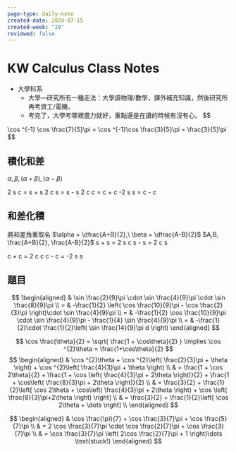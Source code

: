 ```yaml
---
page-type: daily-note
created-date: 2024-07-15
created-week: "29"
reviewed: false
---
```

# KW Calculus Class Notes
- 大學科系
	- 大學—研究所有一種走法：大學讀物理/數學，課外補充知識，然後研究所再考資工/電機。
	- 考完了，大學考哪裡盡力就好，重點還是在讀的時候有沒有心。
$$

$$
$$
\cos ^{-1} \cos \frac{7}{5}\pi = \cos ^{-1}\cos \frac{3}{5}\pi = \frac{3}{5}\pi
$$
## 積化和差
$\alpha,\beta,(\alpha+\beta),(\alpha-\beta)$

2 s c = s + s
2 c s = s - s
2 c c = c + c
-2 s s = c - c

## 和差化積
將和差角重取名 $\alpha = \dfrac{A+B}{2},\ \beta = \dfrac{A-B}{2}$
$A,B, \frac{A+B}{2}, \frac{A-B}{2}$
s + s = 2 s c
s - s = 2 c s

c + c = 2 c c
c - c = -2 s s

## 題目
$$
\begin{aligned}
 & \sin \frac{2}{9}\pi \cdot \sin \frac{4}{9}\pi \cdot \sin \frac{8}{9}\pi \\
= & -\frac{1}{2} \left( \cos \frac{10}{9}\pi - \cos \frac{2}{3}\pi \right)\cdot \sin \frac{4}{9}\pi \\
= & -\frac{1}{2} \cos \frac{10}{9}\pi \cdot \sin \frac{4}{9}\pi - \frac{1}{4} \sin \frac{4}{9}\pi \\
= & -\frac{1}{2}\cdot \frac{1}{2}\left( \sin \frac{14}{9}\pi d \right)
\end{aligned}
$$


$$
\cos \frac{\theta}{2} = \sqrt{ \frac{1 + \cos\theta}{2} } \implies \cos ^{2}\theta = \frac{1+\cos\theta}{2}
$$
$$
\begin{aligned}
 & \cos ^{2}\theta + \cos ^{2}\left( \frac{2}{3}\pi + \theta \right) + \cos ^{2}\left( \frac{4}{3}\pi + \theta \right) \\
 & = \frac{1 + \cos 2\theta}{2} + \frac{1 + \cos \left( \frac{4}{3}\pi + 2\theta \right)}{2} + \frac{1 + \cos\left( \frac{8}{3}\pi + 2\theta \right)}{2} \\
 & = \frac{3}{2} + \frac{1}{2}\left[  \cos 2\theta + \cos\left( \frac{4}{3}\pi + 2\theta \right) + \cos \left( \frac{8}{3}\pi+2\theta \right) \right] \\
 & = \frac{3}{2} + \frac{1}{2}\left[  \cos 2\theta + \dots  \right] \\
\end{aligned}
$$

$$
\begin{aligned}
 & \cos \frac{\pi}{7} + \cos \frac{3}{7}\pi + \cos \frac{5}{7}\pi \\
 & = 2 \cos \frac{3}{7}\pi \cdot \cos \frac{2}{7}\pi + \cos \frac{3}{7}\pi \\
 & = \cos \frac{3}{7}\pi \left( 2\cos \frac{2}{7}\pi + 1 \right)\dots \text{stuck!}
\end{aligned}
$$
